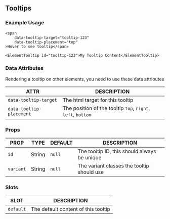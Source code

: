 ## Tooltips

### Example Usage

```vue
<span 
    data-tooltip-target="tooltip-123" 
    data-tooltip-placement="top"
>Hover to see tooltip</span>

<ElementTooltip id="tooltip-123">My Tooltip Content</ElementTooltip>
```

### Data Attributes

Rendering a tooltip on other elements, you need to use these data attributes

| ATTR | DESCRIPTION |
| ---- | ----------- |
| `data-tooltip-target` | The html target for this tooltip | 
| `data-tooltip-placement` | The position of the tooltip `top`, `right`, `left`, `bottom` | 

### Props

| PROP | TYPE | DEFAULT | DESCRIPTION |
| ---- | ---- | ------- | ----------- |
| `id` | String | `null` | The tooltip ID, this should always be unique | 
| `variant` | String | `null` | The variant classes the tooltip should use | 

### Slots

| SLOT | DESCRIPTION |
| ---- | ----------- |
| `default` | The default content of this tooltip |